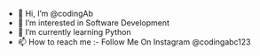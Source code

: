 - 👋 Hi, I’m @codingAb
- 👀 I’m interested in Software Development
- 🌱 I’m currently learning Python
- 📫 How to reach me :-
Follow Me On Instagram @codingabc123



<!---
codingAb/codingAb is a ✨ special ✨ repository because its `README.md` (this file) appears on your GitHub profile.
You can click the Preview link to take a look at your changes.
--->
